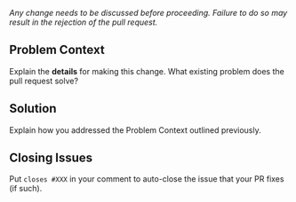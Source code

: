 _Any change needs to be discussed before proceeding. Failure to do so may result in the rejection of the pull request._

## Problem Context

Explain the **details** for making this change. What existing problem does the pull request solve?

<!-- Example: When "Replacing the video for X section", explain why the change is necessary. -->

## Solution

Explain how you addressed the Problem Context outlined previously.

<!-- You can skip this if you're fixing a typo or updating links. -->

## Closing Issues

Put `closes #XXX` in your comment to auto-close the issue that your PR fixes (if such).
